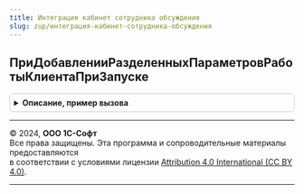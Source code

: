 ```yaml
---
title: Интеграция кабинет сотрудника обсуждения
slug: zup/интеграция-кабинет-сотрудника-обсуждения
---
```



## ПриДобавленииРазделенныхПараметровРаботыКлиентаПриЗапуске
<details style="margin: 1em 0; padding: 0.5em; border: 1px solid #ccc; border-radius: 6px;">

<summary style="font-weight: bold; cursor: pointer;">Описание, пример вызова</summary>

```bsl

Процедура ПриДобавленииРазделенныхПараметровРаботыКлиентаПриЗапуске(Параметры) Экспорт
```

Пример вызова
```bsl
ИнтеграцияКабинетСотрудникаОбсуждения.ПриДобавленииРазделенныхПараметровРаботыКлиентаПриЗапуске(Параметры) 
```
</details>

---

© 2024, **ООО 1С-Софт**  
Все права защищены. Эта программа и сопроводительные материалы предоставляются  
в соответствии с условиями лицензии [Attribution 4.0 International (CC BY 4.0)](https://creativecommons.org/licenses/by/4.0/legalcode).

---
